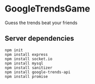 # GoogleTrendsGame

Guess the trends beat your friends

## Server dependencies


````
npm init
npm install express
npm install socket.io
npm install mysql
npm install sanitizer
npm install google-trends-api
npm install promise
````
